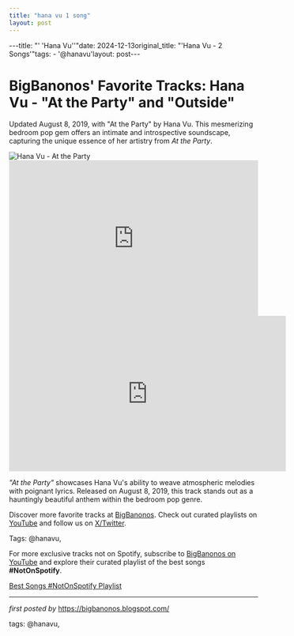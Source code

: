```yaml
---
title: "hana vu 1 song"
layout: post
---
```

---title: "' 'Hana Vu''"date: 2024-12-13original_title: "'Hana Vu - 2 Songs'"tags:  - '@hanavu'layout: post---<!-- Post Title --><h1 >BigBanonos' Favorite Tracks: Hana Vu - "At the Party" and "Outside"</h1> <!-- Introductory Text --><p >Updated August 8, 2019, with "At the Party" by Hana Vu. This mesmerizing bedroom pop gem offers an intimate and introspective soundscape, capturing the unique essence of her artistry from *At the Party*.</p> <!-- Featured Image --><div > <img src="https://hanavu.com/cdn/shop/files/HV-HERO-DESKTOP_1500x.jpg?v=1710971676" alt="Hana Vu - At the Party" /></div> <!-- YouTube Video Embed --><div > <iframe width="100%" height="315" src="https://www.youtube.com/embed/lfMWvYqJURc" title="Hana Vu 'At The Party' (Official Music Video)" frameborder="0" allow="accelerometer; autoplay; encrypted-media; gyroscope; picture-in-picture; web-share" referrerpolicy="strict-origin-when-cross-origin" allowfullscreen></iframe> <br /> <iframe allow="accelerometer; autoplay; encrypted-media; gyroscope; picture-in-picture" allowfullscreen="" frameborder="0" height="315" src="https://www.youtube.com/embed/videoseries?list=PLtuNtuTatqI2Aq367pWW94k4eKUlvblO3" width="560"></iframe></div> <!-- Song Information --><div > <p><em>"At the Party"</em> showcases Hana Vu's ability to weave atmospheric melodies with poignant lyrics. Released on August 8, 2019, this track stands out as a hauntingly beautiful anthem within the bedroom pop genre.</p></div> <!-- Footer Links --><div > <p>Discover more favorite tracks at <a href="https://bigbanonos.blogspot.com/" target="_blank">BigBanonos</a>. Check out curated playlists on <a href="https://www.youtube.com/@BigBanonos" target="_blank">YouTube</a> and follow us on <a href="https://x.com/bigbanonos" target="_blank">X/Twitter</a>.</p></div> <!-- Tags --><p >Tags: @hanavu,</p><!--Subscribe and Playlist Links--><div>    <p>For more exclusive tracks not on Spotify, subscribe to <a href="https://www.youtube.com/@BigBanonos" target="_blank">BigBanonos on YouTube</a> and explore their curated playlist of the best songs <strong>#NotOnSpotify</strong>.</p>    <p><a href="https://www.youtube.com/playlist?list=PLtuNtuTatqI0kFahUCbtbfenC_ET5O_tr" target="_blank">Best Songs #NotOnSpotify Playlist<br /></a></p></div><hr /><p><em>first posted by</em> <a href="https://bigbanonos.blogspot.com/" rel="noopener" target="_new">https://bigbanonos.blogspot.com/</a></p><p>tags: @hanavu,</p>